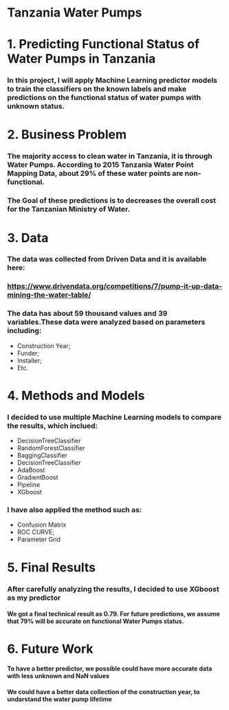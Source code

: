 # Tanzania Water Pumps

# 1. Predicting Functional Status of Water Pumps in Tanzania

### In this project, I will apply Machine Learning predictor models to train the classifiers on the known labels and make predictions on the functional status of water pumps with unknown status.

# 2. Business Problem

### The majority access to clean water in Tanzania, it is through Water Pumps. According to 2015 Tanzania Water Point Mapping Data, about 29% of these water points are non-functional. 

### The Goal of these predictions is to decreases the overall cost for the Tanzanian Ministry of Water.

# 3. Data

### The data was collected from Driven Data and it is available here:

### https://www.drivendata.org/competitions/7/pump-it-up-data-mining-the-water-table/
 
### The data has about 59 thousand values and 39 variables.These data were analyzed based on parameters including: 

* Construction Year;
* Funder;
* Installer;
* Etc.

# 4. Methods and Models

### I decided to use multiple Machine Learning models to compare the results, which inclued:

* DecisionTreeClassifier
* RandomForestClassifier
* BaggingClassifier
* DecisionTreeClassifier
* AdaBoost
* GradientBoost
* Pipeline
* XGboost

### I have also applied the method such as:

* Confusion Matrix 
* ROC CURVE;
* Parameter Grid

# 5. Final Results 

### After carefully analyzing the results, I decided to use XGboost as my predictor 

#### We got a final technical result as 0.79. For future predictions, we assume that 79% will be accurate on functional Water Pumps status.

# 6. Future Work 

#### To have a better predictor, we possible could have more accurate data with less unknown and NaN values
#### We could have a better data collection of the construction year, to undarstand the water pump lifetime

